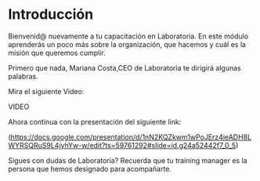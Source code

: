 
# Introducción

Bienvenid@ nuevamente a tu capacitación en Laboratoria. En este módulo aprenderás un poco más sobre la organización, que hacemos y cuál es la misión que queremos cumplir.

Primero que nada, Mariana Costa,CEO de Laboratoria te dirigirá algunas palabras.

Mira el siguiente Video:

VIDEO

Ahora continua con la presentación del siguiente link:

(https://docs.google.com/presentation/d/1nN2KQZkwm1wPoJErz4ieADH8LWYRSQRuS9L4jyhYw-w/edit?ts=59761292#slide=id.g24a52442f7_0_5)

Sigues con dudas de Laboratoria? Recuerda que tu training manager es la persona que hemos designado para acompañarte.
